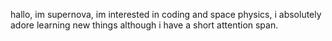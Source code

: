 hallo, im supernova,
im interested in coding and space physics, i absolutely adore learning new things although i have a short attention span.
<!---
supernova-html/supernova-html is a ✨ special ✨ repository because its `README.md` (this file) appears on your GitHub profile.
You can click the Preview link to take a look at your changes.
--->
